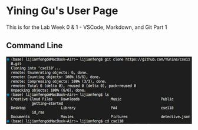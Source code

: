 # Yining Gu's User Page

This is for the Lab Week 0 & 1 - VSCode, Markdown, and Git Part 1 


## Command Line

![Image](pic1.jpg)
